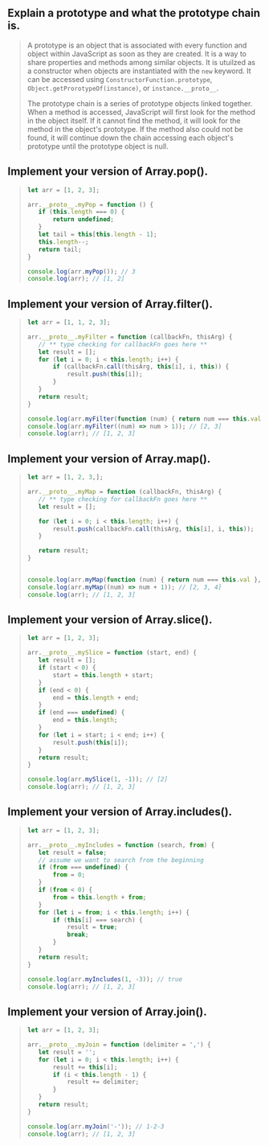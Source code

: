 ## Explain a prototype and what the prototype chain is.

>A prototype is an object that is associated with every function and object within JavaScript as soon as they are created. It is a way to share properties and methods among similar objects. It is utuilzed as a constructor when objects are instantiated with the `new` keyword. It can be accessed using `ConstructorFunction.prototype`, `Object.getProrotypeOf(instance)`, or `instance.__proto__`.
>
>The prototype chain is a series of prototype objects linked together. When a method is accessed, JavaScript will first look for the method in the object itself. If it cannot find the method, it will look for the method in the object's prototype. If the method also could not be found, it will continue down the chain accessing each object's prototype until the prototype object is null.

## Implement your version of Array.pop().

>```js
>let arr = [1, 2, 3];
>
>arr.__proto__.myPop = function () {
>    if (this.length === 0) {
>        return undefined;
>    }
>    let tail = this[this.length - 1];
>    this.length--;
>    return tail;
>}
>
>console.log(arr.myPop()); // 3
>console.log(arr); // [1, 2]
>```

## Implement your version of Array.filter().

>```js
>let arr = [1, 1, 2, 3];
>
>arr.__proto__.myFilter = function (callbackFn, thisArg) {
>    // ** type checking for callbackFn goes here **
>    let result = [];
>    for (let i = 0; i < this.length; i++) {
>        if (callbackFn.call(thisArg, this[i], i, this)) {
>            result.push(this[i]);
>        }
>    }
>    return result;
>}
>
>console.log(arr.myFilter(function (num) { return num === this.val }, { val: 1 })); // [1, 1]
>console.log(arr.myFilter((num) => num > 1)); // [2, 3]
>console.log(arr); // [1, 2, 3]
> ```

## Implement your version of Array.map().

>```js
>let arr = [1, 2, 3,];
>
>arr.__proto__.myMap = function (callbackFn, thisArg) {
>    // ** type checking for callbackFn goes here **
>    let result = [];
>
>    for (let i = 0; i < this.length; i++) {
>        result.push(callbackFn.call(thisArg, this[i], i, this));
>    }
>
>    return result;
>}
>
>
>console.log(arr.myMap(function (num) { return num === this.val }, { val: 1 })); // [t, f, f]
>console.log(arr.myMap((num) => num + 1)); // [2, 3, 4]
>console.log(arr); // [1, 2, 3]
>```

## Implement your version of Array.slice().

>```js
>let arr = [1, 2, 3];
>
>arr.__proto__.mySlice = function (start, end) {
>    let result = [];
>    if (start < 0) {
>        start = this.length + start;
>    }
>    if (end < 0) {
>        end = this.length + end;
>    }
>    if (end === undefined) {
>        end = this.length;
>    }
>    for (let i = start; i < end; i++) {
>        result.push(this[i]);
>    }
>    return result;
>}
>
>console.log(arr.mySlice(1, -1)); // [2]
>console.log(arr); // [1, 2, 3]
>```

## Implement your version of Array.includes().

>```js
>let arr = [1, 2, 3];
>
>arr.__proto__.myIncludes = function (search, from) {
>    let result = false;
>    // assume we want to search from the beginning
>    if (from === undefined) {
>        from = 0;
>    }
>    if (from < 0) {
>        from = this.length + from;
>    }
>    for (let i = from; i < this.length; i++) {
>        if (this[i] === search) {
>            result = true;
>            break;
>        }
>    }
>    return result;
>}
>
>console.log(arr.myIncludes(1, -3)); // true
>console.log(arr); // [1, 2, 3]
>```

## Implement your version of Array.join().

>```js
>let arr = [1, 2, 3];
>
>arr.__proto__.myJoin = function (delimiter = ',') {
>    let result = '';
>    for (let i = 0; i < this.length; i++) {
>        result += this[i];
>        if (i < this.length - 1) {
>            result += delimiter;
>        }
>    }
>    return result;
>}
>
>console.log(arr.myJoin('-')); // 1-2-3
>console.log(arr); // [1, 2, 3]
>```